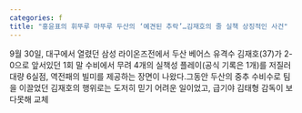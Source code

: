 ```yaml
---
categories: f
title: "홍윤표의 휘뚜루 마뚜루 두산의 ‘예견된 추락’…김재호의 줄 실책 상징적인 사건"
---
```

9월 30일, 대구에서 열렸던 삼성 라이온즈전에서 두산 베어스 유격수 김재호(37)가 2-0으로 앞서있던 1회 말 수비에서 무려 4개의 실책성 플레이(공식 기록은 1개)를 저질러 대량 6실점, 역전패의 빌미를 제공하는 장면이 나왔다.그동안 두산의 중추 수비수로 팀을 이끌었던 김재호의 행위로는 도저히 믿기 어려운 일이었고, 급기야 김태형 감독이 보다못해 교체